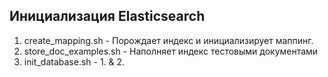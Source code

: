 Инициализация Elasticsearch
---------------------

1. create_mapping.sh - Порождает индекс и инициализирует маппинг.
2. store_doc_examples.sh - Наполняет индекс тестовыми документами
3. init_database.sh - 1. & 2. 